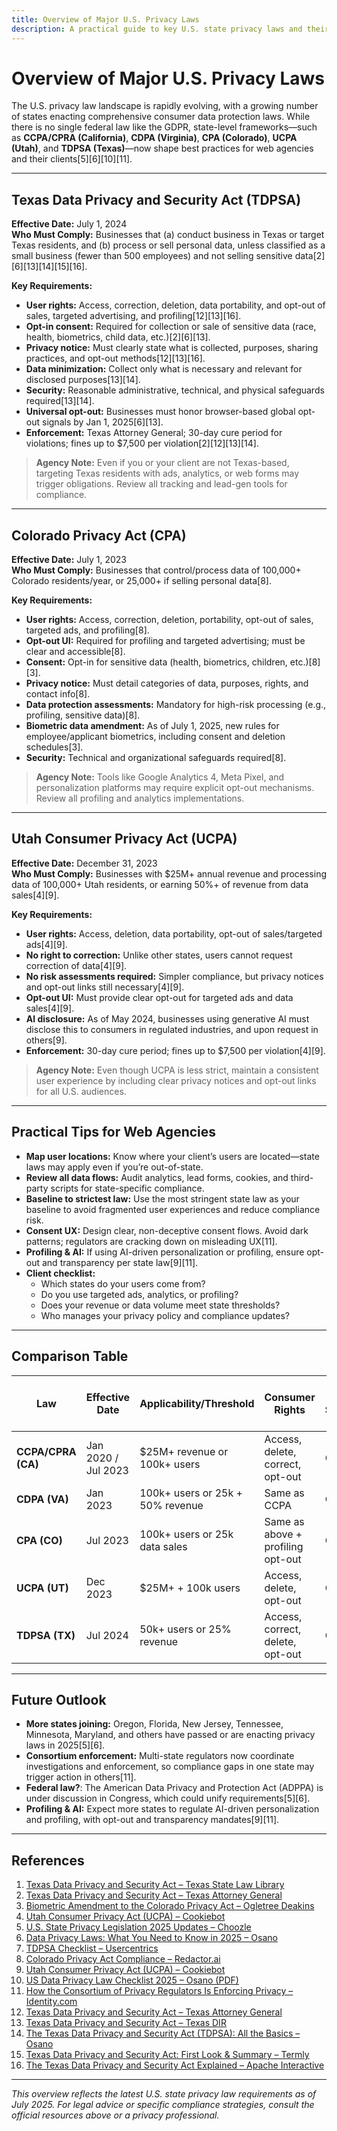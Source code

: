 ```yaml
---
title: Overview of Major U.S. Privacy Laws
description: A practical guide to key U.S. state privacy laws and their impact on web agencies and clients.
---
```


# Overview of Major U.S. Privacy Laws

The U.S. privacy law landscape is rapidly evolving, with a growing number of states enacting comprehensive consumer data protection laws. While there is no single federal law like the GDPR, state-level frameworks—such as **CCPA/CPRA (California)**, **CDPA (Virginia)**, **CPA (Colorado)**, **UCPA (Utah)**, and **TDPSA (Texas)**—now shape best practices for web agencies and their clients[5][6][10][11].

---

## Texas Data Privacy and Security Act (TDPSA)

**Effective Date:** July 1, 2024  
**Who Must Comply:** Businesses that (a) conduct business in Texas or target Texas residents, and (b) process or sell personal data, unless classified as a small business (fewer than 500 employees) and not selling sensitive data[2][6][13][14][15][16].

**Key Requirements:**
- **User rights:** Access, correction, deletion, data portability, and opt-out of sales, targeted advertising, and profiling[12][13][16].
- **Opt-in consent:** Required for collection or sale of sensitive data (race, health, biometrics, child data, etc.)[2][6][13].
- **Privacy notice:** Must clearly state what is collected, purposes, sharing practices, and opt-out methods[12][13][16].
- **Data minimization:** Collect only what is necessary and relevant for disclosed purposes[13][14].
- **Security:** Reasonable administrative, technical, and physical safeguards required[13][14].
- **Universal opt-out:** Businesses must honor browser-based global opt-out signals by Jan 1, 2025[6][13].
- **Enforcement:** Texas Attorney General; 30-day cure period for violations; fines up to $7,500 per violation[2][12][13][14].

> **Agency Note:** Even if you or your client are not Texas-based, targeting Texas residents with ads, analytics, or web forms may trigger obligations. Review all tracking and lead-gen tools for compliance.

---

## Colorado Privacy Act (CPA)

**Effective Date:** July 1, 2023  
**Who Must Comply:** Businesses that control/process data of 100,000+ Colorado residents/year, or 25,000+ if selling personal data[8].

**Key Requirements:**
- **User rights:** Access, correction, deletion, portability, opt-out of sales, targeted ads, and profiling[8].
- **Opt-out UI:** Required for profiling and targeted advertising; must be clear and accessible[8].
- **Consent:** Opt-in for sensitive data (health, biometrics, children, etc.)[8][3].
- **Privacy notice:** Must detail categories of data, purposes, rights, and contact info[8].
- **Data protection assessments:** Mandatory for high-risk processing (e.g., profiling, sensitive data)[8].
- **Biometric data amendment:** As of July 1, 2025, new rules for employee/applicant biometrics, including consent and deletion schedules[3].
- **Security:** Technical and organizational safeguards required[8].

> **Agency Note:** Tools like Google Analytics 4, Meta Pixel, and personalization platforms may require explicit opt-out mechanisms. Review all profiling and analytics implementations.

---

## Utah Consumer Privacy Act (UCPA)

**Effective Date:** December 31, 2023  
**Who Must Comply:** Businesses with $25M+ annual revenue and processing data of 100,000+ Utah residents, or earning 50%+ of revenue from data sales[4][9].

**Key Requirements:**
- **User rights:** Access, deletion, data portability, opt-out of sales/targeted ads[4][9].
- **No right to correction:** Unlike other states, users cannot request correction of data[4][9].
- **No risk assessments required:** Simpler compliance, but privacy notices and opt-out links still necessary[4][9].
- **Opt-out UI:** Must provide clear opt-out for targeted ads and data sales[4][9].
- **AI disclosure:** As of May 2024, businesses using generative AI must disclose this to consumers in regulated industries, and upon request in others[9].
- **Enforcement:** 30-day cure period; fines up to $7,500 per violation[4][9].

> **Agency Note:** Even though UCPA is less strict, maintain a consistent user experience by including clear privacy notices and opt-out links for all U.S. audiences.

---

## Practical Tips for Web Agencies

- **Map user locations:** Know where your client’s users are located—state laws may apply even if you’re out-of-state.
- **Review all data flows:** Audit analytics, lead forms, cookies, and third-party scripts for state-specific compliance.
- **Baseline to strictest law:** Use the most stringent state law as your baseline to avoid fragmented user experiences and reduce compliance risk.
- **Consent UX:** Design clear, non-deceptive consent flows. Avoid dark patterns; regulators are cracking down on misleading UX[11].
- **Profiling & AI:** If using AI-driven personalization or profiling, ensure opt-out and transparency per state law[9][11].
- **Client checklist:**
  - Which states do your users come from?
  - Do you use targeted ads, analytics, or profiling?
  - Does your revenue or data volume meet state thresholds?
  - Who manages your privacy policy and compliance updates?

---

## Comparison Table

| Law                | Effective Date      | Applicability/Threshold                | Consumer Rights                         | Consent for Sensitive Data | Risk Assessments | Private Right of Action      |
|--------------------|--------------------|----------------------------------------|-----------------------------------------|----------------------------|------------------|------------------------------|
| **CCPA/CPRA (CA)** | Jan 2020 / Jul 2023| $25M+ revenue or 100k+ users           | Access, delete, correct, opt-out        | Opt-in                     | Yes              | ❌ (except data breaches)     |
| **CDPA (VA)**      | Jan 2023           | 100k+ users or 25k + 50% revenue       | Same as CCPA                            | Opt-in                     | Yes              | ❌                           |
| **CPA (CO)**       | Jul 2023           | 100k+ users or 25k data sales          | Same as above + profiling opt-out       | Opt-in                     | Yes              | ❌                           |
| **UCPA (UT)**      | Dec 2023           | $25M+ + 100k users                     | Access, delete, opt-out                 | Opt-out                    | ❌               | ❌                           |
| **TDPSA (TX)**     | Jul 2024           | 50k+ users or 25% revenue              | Access, correct, delete, opt-out        | Opt-in                     | ❌               | ❌                           |

---

## Future Outlook

- **More states joining:** Oregon, Florida, New Jersey, Tennessee, Minnesota, Maryland, and others have passed or are enacting privacy laws in 2025[5][6].
- **Consortium enforcement:** Multi-state regulators now coordinate investigations and enforcement, so compliance gaps in one state may trigger action in others[11].
- **Federal law?**: The American Data Privacy and Protection Act (ADPPA) is under discussion in Congress, which could unify requirements[5][6].
- **Profiling & AI:** Expect more states to regulate AI-driven personalization and profiling, with opt-out and transparency mandates[9][11].

---

## References

1. [Texas Data Privacy and Security Act – Texas State Law Library](https://www.sll.texas.gov/spotlight/2024/07/texas-data-privacy-and-security-act/)
2. [Texas Data Privacy and Security Act – Texas Attorney General](https://www.texasattorneygeneral.gov/consumer-protection/file-consumer-complaint/consumer-privacy-rights/texas-data-privacy-and-security-act)
3. [Biometric Amendment to the Colorado Privacy Act – Ogletree Deakins](https://ogletree.com/insights-resources/blog-posts/beyond-fingerprints-navigating-the-biometric-amendment-to-the-colorado-privacy-act/)
4. [Utah Consumer Privacy Act (UCPA) – Cookiebot](https://www.cookiebot.com/en/utah-consumer-privacy-act-ucpa/)
5. [U.S. State Privacy Legislation 2025 Updates – Choozle](https://choozle.com/blog/u-s-state-privacy-legislation-key-updates-and-impacts-on-digital-advertising/)
6. [Data Privacy Laws: What You Need to Know in 2025 – Osano](https://www.osano.com/articles/data-privacy-laws)
7. [TDPSA Checklist – Usercentrics](https://usercentrics.com/resources/tdpsa-checklist/)
8. [Colorado Privacy Act Compliance – Redactor.ai](https://redactor.ai/blog/colorado-privacy-act)
9. [Utah Consumer Privacy Act (UCPA) – Cookiebot](https://www.cookiebot.com/en/utah-consumer-privacy-act-ucpa/)
10. [US Data Privacy Law Checklist 2025 – Osano (PDF)](https://www.osano.com/hubfs/assets/marketing/infographics/2023/U.S.%20Data%20Privacy%20Law%20Checklist%20f.pdf)
11. [How the Consortium of Privacy Regulators Is Enforcing Privacy – Identity.com](https://www.identity.com/how-the-consortium-of-privacy-regulators-is-enforcing-privacy/)
12. [Texas Data Privacy and Security Act – Texas Attorney General](https://www.texasattorneygeneral.gov/consumer-protection/file-consumer-complaint/consumer-privacy-rights/texas-data-privacy-and-security-act)
13. [Texas Data Privacy and Security Act – Texas DIR](https://dir.texas.gov/technology-legislation/texas-data-privacy-and-security-act)
14. [The Texas Data Privacy and Security Act (TDPSA): All the Basics – Osano](https://www.osano.com/articles/texas-data-privacy-and-security-act-tdpsa)
15. [Texas Data Privacy and Security Act: First Look & Summary – Termly](https://termly.io/resources/articles/texas-data-privacy-and-security-act/)
16. [The Texas Data Privacy and Security Act Explained – Apache Interactive](https://apacheinteractive.com/the-texas-data-privacy-and-security-act-explained/)

---

*This overview reflects the latest U.S. state privacy law requirements as of July 2025. For legal advice or specific compliance strategies, consult the official resources above or a privacy professional.*
